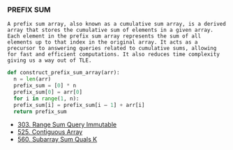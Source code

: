 ### PREFIX SUM ###

```A prefix sum array, also known as a cumulative sum array, is a derived array that stores the cumulative sum of elements in a given array. Each element in the prefix sum array represents the sum of all elements up to that index in the original array. It acts as a precursor to answering queries related to cumulative sums, allowing for fast and efficient computations. It also reduces time complexity giving us a way out of TLE. ```

```python
def construct_prefix_sum_array(arr):
  n = len(arr)
  prefix_sum = [0] * n
  prefix_sum[0] = arr[0]
  for i in range(1, n):
  prefix_sum[i] = prefix_sum[i — 1] + arr[i]
  return prefix_sum
```

- [303. Range Sum Query Immutable]( https://leetcode.com/problems/range-sum-query-immutable/description/)
- [525. Contiguous Array](https://leetcode.com/problems/contiguous-array/description/)
- [560. Subarray Sum Quals K](https://leetcode.com/problems/subarray-sum-equals-k/)